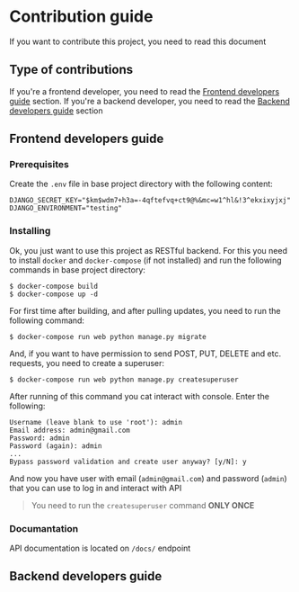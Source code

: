 # Contribution guide

If you want to contribute this project, you need to read this document

## Type of contributions

If you're a frontend developer, you need to read the
[Frontend developers guide](#frontend-developers-guide) section.
If you're a backend developer, you need to read the 
[Backend developers guide](#backend-developers-guide) section

## Frontend developers guide

### Prerequisites

Create the `.env` file in base project directory with the following content:

```
DJANGO_SECRET_KEY="$km$wdm7+h3a=-4qftefvq+ct9@%&mc=w1^hl&!3^ekxixyjxj"
DJANGO_ENVIRONMENT="testing"
```

### Installing

Ok, you just want to use this project as RESTful backend. For this you need
to install `docker` and `docker-compose` (if not installed) and run the following
commands in base project directory:

```
$ docker-compose build
$ docker-compose up -d
```

For first time after building, and after pulling updates, you need to run the
following command:

```
$ docker-compose run web python manage.py migrate
```

And, if you want to have permission to send POST, PUT, DELETE and etc. requests,
you need to create a superuser:

```
$ docker-compose run web python manage.py createsuperuser
```

After running of this command you cat interact with console. Enter the following:

```
Username (leave blank to use 'root'): admin
Email address: admin@gmail.com
Password: admin
Password (again): admin
...
Bypass password validation and create user anyway? [y/N]: y
```

And now you have user with email (`admin@gmail.com`) and password (`admin`) that
you can use to log in and interact with API

> You need to run the `createsuperuser` command **ONLY ONCE**

### Documantation

API documentation is located on `/docs/` endpoint

## Backend developers guide